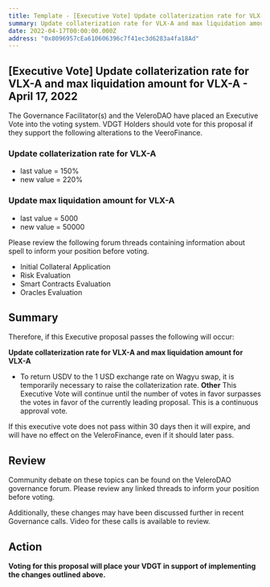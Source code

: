 ```yaml
---
title: Template - [Executive Vote] Update collaterization rate for VLX-A and max liquidation amount for VLX-A - April 17, 2022
summary: Update collaterization rate for VLX-A and max liquidation amount for VLX-A
date: 2022-04-17T00:00:00.000Z
address: "0x8096957cEa610606396c7f41ec3d6283a4fa18Ad"
---
```

## [Executive Vote] Update collaterization rate for VLX-A and max liquidation amount for VLX-A - April 17, 2022

The Governance Facilitator(s) and the VeleroDAO have placed an Executive Vote into the voting system. VDGT Holders should vote for this proposal if they support the following alterations to the VeeroFinance.

### Update collaterization rate for VLX-A

* last value = 150%
* new value = 220%

### Update max liquidation amount for VLX-A

* last value = 5000
* new value = 50000


Please review the following forum threads containing information about spell to inform your position before voting.
* Initial Collateral Application
* Risk Evaluation
* Smart Contracts Evaluation
* Oracles Evaluation

## Summary

Therefore, if this Executive proposal passes the following will occur:

**Update collaterization rate for VLX-A and max liquidation amount for VLX-A**
* To return USDV to the 1 USD exchange rate on Wagyu swap, it is temporarily necessary to raise the collaterization rate.
**Other**
This Executive Vote will continue until the number of votes in favor surpasses the votes in favor of the currently leading proposal. This is a continuous approval vote. 

If this executive vote does not pass within 30 days then it will expire, and will have no effect on the VeleroFinance, even if it should later pass. 

## Review

Community debate on these topics can be found on the VeleroDAO governance forum. Please review any linked threads to inform your position before voting.

Additionally, these changes may have been discussed further in recent Governance calls. Video for these calls is available to review.

## Action

**Voting for this proposal will place your VDGT in support of implementing the changes outlined above.**
